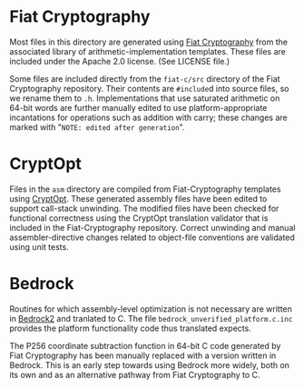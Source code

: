 # Fiat Cryptography

Most files in this directory are generated using [Fiat
Cryptography](https://github.com/mit-plv/fiat-crypto) from the associated
library of arithmetic-implementation templates. These files are included under
the Apache 2.0 license. (See LICENSE file.)

Some files are included directly from the `fiat-c/src` directory of the Fiat
Cryptography repository. Their contents are `#include`d into source files, so
we rename them to `.h`. Implementations that use saturated arithmetic on 64-bit
words are further manually edited to use platform-appropriate incantations for
operations such as addition with carry; these changes are marked with "`NOTE:
edited after generation`".

# CryptOpt

Files in the `asm` directory are compiled from Fiat-Cryptography templates
using [CryptOpt](https://github.com/0xADE1A1DE/CryptOpt). These generated
assembly files have been edited to support call-stack unwinding. The modified
files have been checked for functional correctness using the CryptOpt
translation validator that is included in the Fiat-Cryptography repository.
Correct unwinding and manual assembler-directive changes related to object-file
conventions are validated using unit tests.

# Bedrock

Routines for which assembly-level optimization is not necessary are written in
[Bedrock2](https://github.com/mit-plv/bedrock2) and tranlated to C. The file
`bedrock_unverified_platform.c.inc` provides the platform functionality code
thus translated expects.

The P256 coordinate subtraction function in 64-bit C code generated by Fiat
Cryptography has been manually replaced with a version written in Bedrock.
This is an early step towards using Bedrock more widely, both on its own and as
an alternative pathway from Fiat Cryptography to C.
